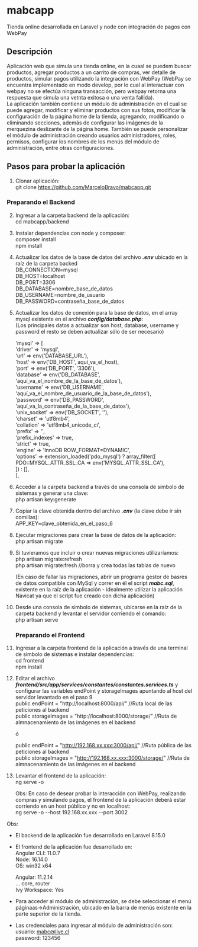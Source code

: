 # mabcapp
Tienda online desarrollada en Laravel y node con integración de pagos con WebPay  
## Descripción  
Aplicación web que simula una tienda online, en la cuaal se puedem buscar productos, agregar productos a un carrito de compras, ver detalle de productos, simular pagos utilizando la integración con WebPay (WebPay se encuentra implementado en modo develop, por lo cual al interactuar con webpay no se efectúa ninguna transacción, pero webpay retorna una respuesta que simula una vetnta exitosa o una venta fallida).  
La aplicación también contiene un módulo de administración en el cual se puede agregar, modificar y eliminar productos con sus fotos, modificar la configuración de la página home de la tienda, agregando, modificando o eliminando secciones, además de configurar las imágenes de la merquezina deslizante de la página home. También se puede personalizar el módulo de administración creando usuarios administradores, roles, permisos, configurar los nombres de los menús del módulo de administración, entre otras configuraciones.

## Pasos para probar la aplicación  
1. Clonar aplicación:  
  git clone https://github.com/MarceloBravo/mabcapp.git
  
  ### Preparando el Backend  
2. Ingresar a la carpeta backend de la aplicación:  
  cd mabcapp/backend  
  
3. Instalar dependencias con node y composer:  
    composer install  
    npm install  

4. Actualizar los datos de la base de datos del archivo ***.env*** ubicado en la raíz de la carpeta backed  
    DB_CONNECTION=mysql  
    DB_HOST=localhost  
    DB_PORT=3306  
    DB_DATABASE=nombre_base_de_datos  
    DB_USERNAME=nombre_de_usuario  
    DB_PASSWORD=contraseña_base_de_datos    
   
5. Actualizar los datos de conexión para la base de datos, en el array mysql existente en el archivo ***config/database.php***:    
    (Los principales datos a actualizar son host, database, username y password el resto se deben actualizar sólo de ser necesario)  
    
    'mysql' => [  
            'driver' => 'mysql',  
            'url' => env('DATABASE_URL'),  
            'host' => env('DB_HOST', aquí_va_el_host),  
            'port' => env('DB_PORT', '3306'),  
            'database' => env('DB_DATABASE', 'aquí_va_el_nombre_de_la_base_de_datos'),  
            'username' => env('DB_USERNAME', 'aquí_va_el_nombre_de_usuario_de_la_base_de_datos'),  
            'password' => env('DB_PASSWORD', 'aquí_va_la_contraseña_de_la_base_de_datos'),  
            'unix_socket' => env('DB_SOCKET', ''),  
            'charset' => 'utf8mb4',  
            'collation' => 'utf8mb4_unicode_ci',  
            'prefix' => '',  
            'prefix_indexes' => true,  
            'strict' => true,  
            'engine' => 'InnoDB ROW_FORMAT=DYNAMIC',  
            'options' => extension_loaded('pdo_mysql') ? array_filter([  
                PDO::MYSQL_ATTR_SSL_CA => env('MYSQL_ATTR_SSL_CA'),  
            ]) : [],  
        ],    
    
6. Acceder a la carpeta backend a través de una consola de símbolo de sistemas y generar una clave:  
    php artisan key:generate  
    
7. Copiar la clave obtenida dentro del archivo ***.env*** (la clave debe ir sin comillas):  
    APP_KEY=clave_obtenida_en_el_paso_6 

8. Ejecutar migraciones para crear la base de datos de la aplicación:  
    php artisan migrate  
   
9.  Si tuvieramos que incluir o crear nuevas migraciones utilizaríamos:  
    php artisan migrate:refresh   
    php artisan migrate:fresh     //borra y crea todas las tablas de nuevo
    
    (En caso de fallar las migraciones, abrir un programa gestor de basres de datos compatible con MySql y correr en él el script ***mabc.sql***, existente en la raíz de la aplicación - idealmente utilizar la aplicación Navicat ya que el script fue creado con dicha aplicación)  
    
10. Desde una consola de simbolo de sistemas, ubicarse en la raíz de la carpeta backend y levantar el servidor corriendo el comando:  
    php artisan serve      
    
    
    ### Preparando el Frontend  
11. Ingresar a la carpeta frontend de la aplicación a través de una terminal de símbolo de sistemas e instalar dependencias:  
    cd frontend  
    npm install  
    
12. Editar el archivo ***frontend/src/app/services/constantes/constantes.services.ts*** y configurar las variables endPoint y storageImages apuntando al host del servidor levantado en el paso 9    
    public endPoint = "http://localhost:8000/api/"    //Ruta local de las peticiones al backend  
    public storageImages = "http://localhost:8000/storage/"   //Ruta de almnacenamiento de las imágenes en el backend    
      
    ó  
      
    public endPoint = "http://192.168.xx.xxx:3000/api/"   //Ruta pública de las peticiones al backend  
    public storageImages = "http://192.168.xx.xxx:3000/storage/"    //Ruta de almnacenamiento de las imágenes en el backend    
    
13. Levantar el frontend de la aplicación:   
    ng serve -o
    
    Obs: En caso de desear probar la interacción con WebPay, realizando compras y simulando pagos, el frontend de la aplicación deberá estar corriendo en un host público y no en localhost:  
    ng serve -o --host 192.168.xx.xxx --port 3002    

Obs:  
- El backend de la aplicación fue desarrollado en Laravel 8.15.0  
- El frontend de la aplicación fue desarrollado en:  
    Angular CLI: 11.0.7  
    Node: 16.14.0  
    OS: win32 x64  

    Angular: 11.2.14  
    ... core, router  
    Ivy Workspace: Yes      
 - Para acceder al módulo de administración, se debe seleccionar el menú páginaas->Administración, ubicado en la barra de menús existente en la parte superior de la tienda.   
 - Las credenciales para ingresar al módulo de administración son:  
  usuario: mabc@live.cl  
  password: 123456  
  

